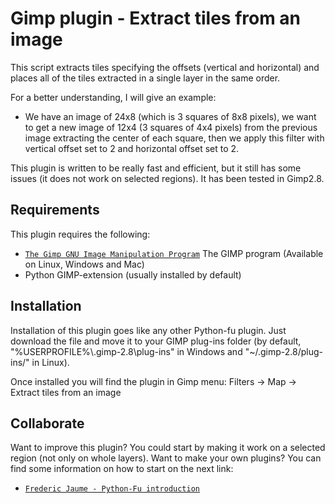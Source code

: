 # Gimp plugin - Extract tiles from an image

This script extracts tiles specifying the offsets (vertical and horizontal) and places all of the tiles extracted in a single layer in the same order.

For a better understanding, I will give an example:
 * We have an image of 24x8 (which is 3 squares of 8x8 pixels), we want to get a new image of 12x4 (3 squares of 4x4 pixels) from the previous image extracting the center of each square, then we apply this filter with vertical offset set to 2 and horizontal offset set to 2.

This plugin is written to be really fast and efficient, but it still has some issues (it does not work on selected regions). It has been tested in Gimp2.8.

## Requirements
This plugin requires the following:
 * [`The Gimp GNU Image Manipulation Program`][URI_TheGimp] The GIMP program (Available on Linux, Windows and Mac)
 * Python GIMP-extension (usually installed by default)

## Installation
Installation of this plugin goes like any other Python-fu plugin. Just download the file and move it to your GIMP plug-ins folder (by default, "%USERPROFILE%\\.gimp-2.8\plug-ins\" in Windows and "~/.gimp-2.8/plug-ins/" in Linux).

Once installed you will find the plugin in Gimp menu: Filters -> Map -> Extract tiles from an image

## Collaborate
Want to improve this plugin? You could start by making it work on a selected region (not only on whole layers).
Want to make your own plugins? You can find some information on how to start on the next link:
 * [`Frederic Jaume - Python-Fu introduction`][URI_GimpTutorial1]


[URI_TheGimp]: http://www.gimp.org/
[URI_GimpTutorial1]: http://www.exp-media.com/content/extending-gimp-python-python-fu-plugins-part-1